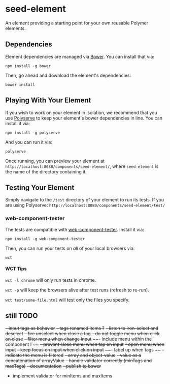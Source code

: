 # seed-element

An element providing a starting point for your own reusable Polymer elements.


## Dependencies

Element dependencies are managed via [Bower](http://bower.io/). You can
install that via:

    npm install -g bower

Then, go ahead and download the element's dependencies:

    bower install


## Playing With Your Element

If you wish to work on your element in isolation, we recommend that you use
[Polyserve](https://github.com/PolymerLabs/polyserve) to keep your element's
bower dependencies in line. You can install it via:

    npm install -g polyserve

And you can run it via:

    polyserve

Once running, you can preview your element at
`http://localhost:8080/components/seed-element/`, where `seed-element` is the name of the directory containing it.


## Testing Your Element

Simply navigate to the `/test` directory of your element to run its tests. If
you are using Polyserve: `http://localhost:8080/components/seed-element/test/`

### web-component-tester

The tests are compatible with [web-component-tester](https://github.com/Polymer/web-component-tester).
Install it via:

    npm install -g web-component-tester

Then, you can run your tests on _all_ of your local browsers via:

    wct

#### WCT Tips

`wct -l chrome` will only run tests in chrome.

`wct -p` will keep the browsers alive after test runs (refresh to re-run).

`wct test/some-file.html` will test only the files you specify.


## still TODO
~~- input tags as behavior~~
~~- tags renamed items ?~~
~~- listen to iron-select and deselect~~
~~- fire unselect when close a tag~~
~~- do not toggle menu when click on close~~
~~- filter menu when change input~~
~~- include menu within the component ! ~~
~~- prevent close menu when tap on input~~
~~- open menu when input~~
~~- keep focus on input when click on input~~
~~- label up when tags ~~
~~- indicate the menu is filtered~~
~~- array and object-value~~
~~- value as a concatenation of arrayValue~~
~~- handle validator correctly (minTags and maxTags)~~
~~- documentation~~
~~- publish to bower~~
- implement validator for minItems and maxItems